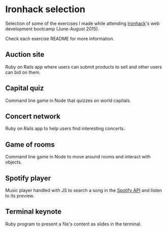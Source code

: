 # Ironhack selection

Selection of some of the exercises I made while attending [Ironhack](http://www.ironhack.com)'s web development bootcamp (June-August 2015).

Check each exercise README for more information.

## Auction site

Ruby on Rails app where users can submit products to sell and other users can bid on them.

## Capital quiz

Command line game in Node that quizzes on world capitals.

## Concert network

Ruby on Rails app to help users find interesting concerts.

## Game of rooms

Command line game in Node to move around rooms and interact with objects.

## Spotify player

Music player handled with JS to search a song in the [Spotify API](https://developer.spotify.com/web-api/search-item/) and listen to its preview.

## Terminal keynote

Ruby program to present a file's content as slides in the terminal.
